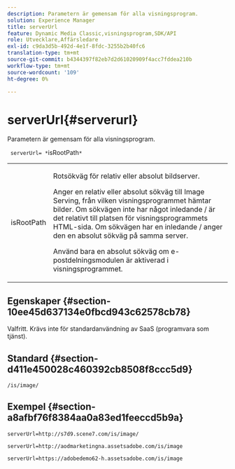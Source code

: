 ```yaml
---
description: Parametern är gemensam för alla visningsprogram.
solution: Experience Manager
title: serverUrl
feature: Dynamic Media Classic,visningsprogram,SDK/API
role: Utvecklare,Affärsledare
exl-id: c9da3d5b-492d-4e1f-8fdc-3255b2b40fc6
translation-type: tm+mt
source-git-commit: b4344397f82eb7d2d61020909f4acc7fddea210b
workflow-type: tm+mt
source-wordcount: '109'
ht-degree: 0%

---
```


# serverUrl{#serverurl}

Parametern är gemensam för alla visningsprogram.

` serverUrl= *`isRootPath`*`

<table id="table_9B98C97485DD4DEB8A6ECBCE8DF6B886"> 
 <tbody> 
  <tr> 
   <td colname="col1"> <p> <span class="codeph"> <span class="varname"> isRootPath</span> </span> </p> </td> 
   <td colname="col2"> <p>Rotsökväg för relativ eller absolut bildserver. </p> <p> Anger en relativ eller absolut sökväg till Image Serving, från vilken visningsprogrammet hämtar bilder. Om sökvägen inte har något inledande <span class="filepath"> /</span> är det relativt till platsen för visningsprogrammets HTML-sida. Om sökvägen har en inledande <span class="filepath"> /</span> anger den en absolut sökväg på samma server. </p> <p> Använd bara en absolut sökväg om e-postdelningsmodulen är aktiverad i visningsprogrammet. </p> </td> 
  </tr> 
 </tbody> 
</table>

## Egenskaper {#section-10ee45d637134e0fbcd943c62578cb78}

Valfritt. Krävs inte för standardanvändning av SaaS (programvara som tjänst).

## Standard {#section-d411e450028c460392cb8508f8ccc5d9}

`/is/image/`

## Exempel {#section-a8afbf76f8384aa0a83ed1feeccd5b9a}

```
serverUrl=http://s7d9.scene7.com/is/image/
```

```
serverUrl=http://aodmarketingna.assetsadobe.com/is/image
```

```
serverUrl=https://adobedemo62-h.assetsadobe.com/is/image
```
